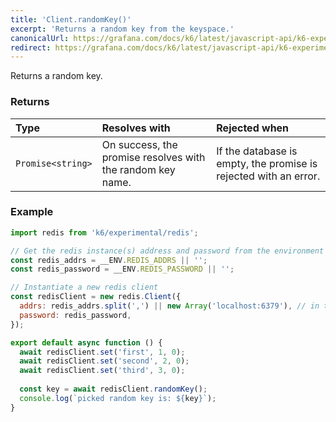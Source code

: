 ```yaml
---
title: 'Client.randomKey()'
excerpt: 'Returns a random key from the keyspace.'
canonicalUrl: https://grafana.com/docs/k6/latest/javascript-api/k6-experimental/redis/client/client-randomkey/
redirect: https://grafana.com/docs/k6/latest/javascript-api/k6-experimental/redis/client/client-randomkey/
---
```


Returns a random key.

### Returns

| Type              | Resolves with                                              | Rejected when                                                    |
| :---------------- | :--------------------------------------------------------- | :--------------------------------------------------------------- |
| `Promise<string>` | On success, the promise resolves with the random key name. | If the database is empty, the promise is rejected with an error. |

### Example

<CodeGroup labels={[]}>

```javascript
import redis from 'k6/experimental/redis';

// Get the redis instance(s) address and password from the environment
const redis_addrs = __ENV.REDIS_ADDRS || '';
const redis_password = __ENV.REDIS_PASSWORD || '';

// Instantiate a new redis client
const redisClient = new redis.Client({
  addrs: redis_addrs.split(',') || new Array('localhost:6379'), // in the form of 'host:port', separated by commas
  password: redis_password,
});

export default async function () {
  await redisClient.set('first', 1, 0);
  await redisClient.set('second', 2, 0);
  await redisClient.set('third', 3, 0);
  
  const key = await redisClient.randomKey();
  console.log(`picked random key is: ${key}`);
}
```

</CodeGroup>